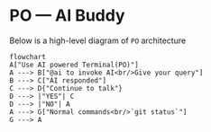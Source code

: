 # PO — AI Buddy

Below is a high-level diagram of `PO` architecture

```mermaid
flowchart
A["Use AI powered Terminal(PO)"]
A ---> B["@ai to invoke AI<br/>Give your query"]
B ---> C["AI responded"]
C ---> D{"Continue to talk"}
D ---> |"YES"| C
D ---> |"NO"| A
A ---> G["Normal commands<br/>`git status`"]
G ---> A
```


